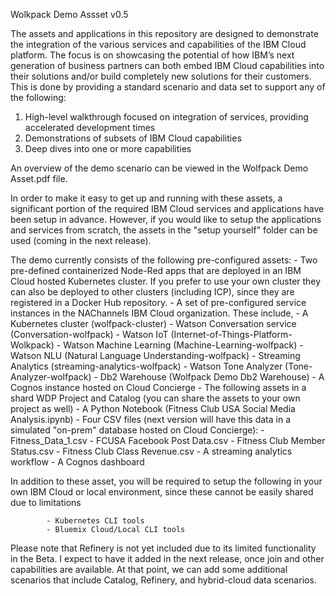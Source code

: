 Wolkpack Demo Assset v0.5

The assets and applications in this repository are designed to demonstrate the integration of the various services and capabilities of the IBM Cloud platform.   The focus is on showcasing the potential of how IBM’s next generation of business partners can both embed IBM Cloud capabilities into their solutions and/or build completely new solutions for their customers.  This is done by providing a standard scenario and data set to support any of the following:

1.	High-level walkthrough focused on integration of services, providing accelerated development times
2.	Demonstrations of subsets of IBM Cloud capabilities
3.	Deep dives into one or more capabilities

An overview of the demo scenario can be viewed in the Wolfpack Demo Asset.pdf file.

In order to make it easy to get up and running with these assets, a significant portion of the required IBM Cloud services and applications have been setup in advance.  However, if you would like to setup the applications and services from scratch, the assets in the "setup yourself" folder can be used (coming in the next release).

The demo currently consists of the following pre-configured assets:
    - Two pre-defined containerized Node-Red apps that are deployed in an IBM Cloud hosted Kubernetes cluster.  If you prefer to use your own cluster they can also be deployed to other clusters (including ICP), since they are registered in a Docker Hub repository.
    - A set of pre-configured service instances in the NAChannels IBM Cloud organization.  These include,
            - A Kubernetes cluster (wolfpack-cluster)
            - Watson Conversation service (Conversation-wolfpack)
            - Watson IoT (Internet-of-Things-Platform-Wolkpack)
            - Watson Machine Learning (Machine-Learning-wolfpack)
            - Watson NLU (Natural Language Understanding-wolfpack)
            - Streaming Analytics (streaming-analytics-wolfpack)
            - Watson Tone Analyzer (Tone-Analyzer-wolfpack)
            - Db2 Warehouse (Wolfpack Demo Db2 Warehouse)
            - A Cognos instance hosted on Cloud Concierge
    - The following assets in a shard WDP Project and Catalog (you can share the assets to your own project as well)
        - A Python Notebook (Fitness Club USA Social Media Analysis.ipynb)
        - Four CSV files (next version will have this data in a simulated "on-prem" database hosted on Cloud Concierge):
            - Fitness_Data_1.csv
            - FCUSA Facebook Post Data.csv
            - Fitness Club Member Status.csv
            - Fitness Club Class Revenue.csv
        - A streaming analytics workflow
    - A Cognos dashboard

In addition to these asset, you will be required to setup the following in your own IBM Cloud or local environment, since these cannot be easily shared due to limitations

            - Kubernetes CLI tools
            - Bluemix Cloud/Local CLI tools

Please note that Refinery is not yet included due to its limited functionality in the Beta.  I expect to have it added in the next release, once join and other capabilities are available.  At that point, we can add some additional scenarios that include Catalog, Refinery, and hybrid-cloud data scenarios.
